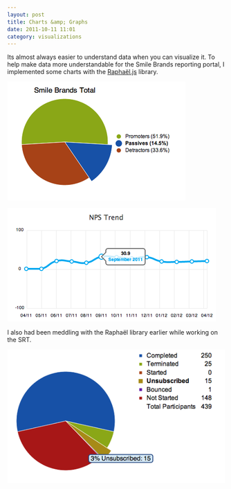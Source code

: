 ```yaml
---
layout: post
title: Charts &amp; Graphs
date: 2011-10-11 11:01
category: visualizations
---
```


Its almost always easier to understand data when you can visualize it. To help make data more understandable for the Smile Brands reporting portal, I implemented some charts with the [Raphaël.js](http://raphaeljs.com/) library.

![Pie Chart](/assets/images/visual-pie.png)

![Line Chart](/assets/images/visual-line.png)

I also had been meddling with the Raphaël library earlier while working on the SRT.

![Pie Chart 2](/assets/images/visual-pie2.png)
